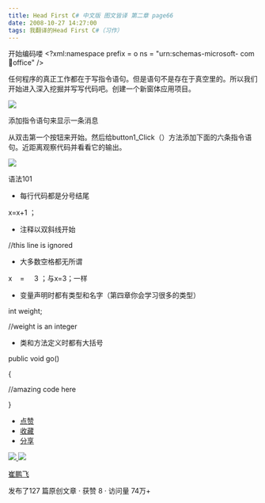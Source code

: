 ```yaml
---
title: Head First C# 中文版 图文皆译 第二章 page66
date: 2008-10-27 14:27:00
tags: 我翻译的Head First C#（习作）
---
```

开始编码喽  <?xml:namespace prefix = o ns = "urn:schemas-microsoft-
com:office:office" />

任何程序的真正工作都在于写指令语句。但是语句不是存在于真空里的。所以我们开始进入深入挖掘并写写代码吧。创建一个新窗体应用项目。

![](https://p-blog.csdn.net/images/p_blog_csdn_net/cuipengfei1/EntryImages/20081027/%E6%88%AA%E5%9B%BE04.jpg)

添加指令语句来显示一条消息

从双击第一个按钮来开始。然后给button1_Click（）方法添加下面的六条指令语句。近距离观察代码并看看它的输出。

![](https://p-blog.csdn.net/images/p_blog_csdn_net/cuipengfei1/EntryImages/20081027/%E6%88%AA%E5%9B%BE05.jpg)

语法101

*  每行代码都是分号结尾 

x=x+1  ；

*  注释以双斜线开始 

//this line is ignored

*  大多数空格都无所谓 

x    =     3  ；与x=3；一样

*  变量声明时都有类型和名字（第四章你会学习很多的类型） 

int weight;

//weight is an integer

*  类和方法定义时都有大括号 

public void go()

{

//amazing code here

}

  * [ 点赞  ](javascript:;)
  * [ 收藏  ](javascript:;)
  * [ 分享 ](javascript:;)

[ ![](https://profile.csdnimg.cn/5/2/5/3_cuipengfei1)
![](https://g.csdnimg.cn/static/user-reg-year/1x/11.png)
](https://blog.csdn.net/cuipengfei1)

[ 崔鹏飞 ](https://blog.csdn.net/cuipengfei1)

发布了127 篇原创文章  ·  获赞 8  ·  访问量 74万+

